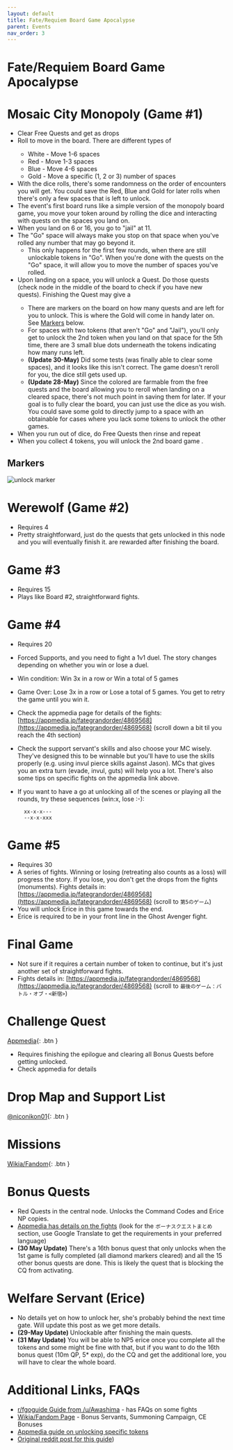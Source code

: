 ```yaml
---
layout: default
title: Fate/Requiem Board Game Apocalypse
parent: Events
nav_order: 3
---
```


# Fate/Requiem Board Game Apocalypse

# Mosaic City Monopoly (Game #1)

* Clear Free Quests and get <Dice> as drops
* Roll <Dice> to move in the board. There are different types of <Dice>
    * White - Move 1-6 spaces
    * Red - Move 1-3 spaces
    * Blue - Move 4-6 spaces
    * Gold - Move a specific (1, 2 or 3) number of spaces
* With the dice rolls, there's some randomness on the order of encounters you will get. You could save the Red, Blue and Gold <Dice> for later rolls when there's only a few spaces that is left to unlock.
* The event's first board runs like a simple version of the monopoly board game, you move your token around by rolling the dice and interacting with quests on the spaces you land on.
* When you land on 6 or 16, you go to "jail" at 11.
* The "Go" space will always make you stop on that space when you've rolled any number that may go beyond it.
    * This only happens for the first few rounds, when there are still unlockable tokens in "Go". When you're done with the quests on the "Go" space, it will allow you to move the number of spaces you've rolled.
* Upon landing on a space, you will unlock a Quest. Do those quests (check node in the middle of the board to check if you have new quests). Finishing the Quest may give a <Gappoly Token>
    * There are markers on the board on how many quests and <Gappoly Token> are left for you to unlock. This is where the Gold <Dice> will come in handy later on. See [Markers](#markers) below.
    * For spaces with two tokens (that aren't "Go" and "Jail"), you'll only get to unlock the 2nd token when you land on that space for the 5th time, there are 3 small blue dots underneath the tokens indicating how many runs left.
    * **(Update 30-May)** Did some tests (was finally able to clear some spaces), and it looks like this isn't correct. The game doesn't reroll for you, the dice still gets used up.
    * **(Update 28-May)** Since the colored <Dice> are farmable from the free quests and the board allowing you to reroll when landing on a cleared space, there's not much point in saving them for later. If your goal is to fully clear the board, you can just use the dice as you wish. You could save some gold <Dive> to directly jump to a space with an obtainable <Gappoly Token> for cases where you lack some tokens to unlock the other games.
* When you run out of dice, do Free Quests then rinse and repeat
* When you collect 4 tokens, you will unlock the 2nd board game <Werewolf Haunted House>.

## Markers
![unlock marker](https://news.fate-go.jp/wp-content/uploads/2020/requiem_full_udcns/info_image_16.png)


# Werewolf (Game #2)

* Requires 4 <Gappoly Token>
* Pretty straightforward, just do the quests that gets unlocked in this node and you will eventually finish it. <Gappoly Token> are rewarded after finishing the board.

# Game #3

* Requires 15 <Gappoly Token>
* Plays like Board #2, straightforward fights.

# Game #4

* Requires 20 <Gappoly Token>
* Forced Supports, and you need to fight a 1v1 duel. The story changes depending on whether you win or lose a duel.
* Win condition: Win 3x in a row or Win a total of 5 games
* Game Over: Lose 3x in a row or Lose a total of 5 games. You get to retry the game until you win it.
* Check the appmedia page for details of the fights: [https://appmedia.jp/fategrandorder/4869568](https://appmedia.jp/fategrandorder/4869568) (scroll down a bit til you reach the 4th section)
* Check the support servant's skills and also choose your MC wisely. They've designed this to be winnable but you'll have to use the skills properly (e.g. using invul pierce skills against Jason). MCs that gives you an extra turn (evade, invul, guts) will help you a lot. There's also some tips on specific fights on the appmedia link above.
* If you want to have a go at unlocking all of the scenes or playing all the rounds, try these sequences (win:x, lose :-):

        xx-x-x---
        --x-x-xxx

# Game #5

* Requires 30 <Gappoly Token>
* A series of fights. Winning or losing (retreating also counts as a loss) will progress the story. If you lose, you don't get the drops from the fights (monuments). Fights details in: [https://appmedia.jp/fategrandorder/4869568](https://appmedia.jp/fategrandorder/4869568) (scroll to `第5のゲーム`)
* You will unlock Erice in this game towards the end.
* Erice is required to be in your front line in the Ghost Avenger fight.

# Final Game

* Not sure if it requires a certain number of token to continue, but it's just another set of straightforward fights.
* Fights details in: [https://appmedia.jp/fategrandorder/4869568](https://appmedia.jp/fategrandorder/4869568) (scroll to `最後のゲーム：バトル・オブ・<新宿>`)

# Challenge Quest
[Appmedia](https://appmedia.jp/fategrandorder/4917349){: .btn }
* Requires finishing the epilogue and clearing all Bonus Quests before getting unlocked.
* Check appmedia for details

# Drop Map and Support List

[@niconikon01](https://twitter.com/niconikon01/status/1266319490314145794){: .btn }

# Missions

[Wikia/Fandom](https://fategrandorder.fandom.com/wiki/Board_Game_Apocalypse/Mission_List){: .btn }

# Bonus Quests

* Red Quests in the central node. Unlocks the Command Codes and Erice NP copies.
* [Appmedia has details on the fights](https://appmedia.jp/fategrandorder/4861522) (look for the `ボーナスクエストまとめ` section, use Google Translate to get the requirements in your preferred language)
* **(30 May Update)** There's a 16th bonus quest that only unlocks when the 1st game is fully completed (all diamond markers cleared) and all the 15 other bonus quests are done. This is likely the quest that is blocking the CQ from activating.

# Welfare Servant (Erice)

* No details yet on how to unlock her, she's probably behind the next time gate. Will update this post as we get more details.
* **(29-May Update)** Unlockable after finishing the main quests.
* **(31 May Update)** You will be able to NP5 erice once you complete all the tokens and some might be fine with that, but if you want to do the 16th bonus quest (10m QP, 5* exp), do the CQ and get the additional lore, you will have to clear the whole board.


# Additional Links, FAQs

* [r/fgoguide Guide from /u/Awashima](https://old.reddit.com/r/FGOGuide/comments/gqelkg/fgo_x_faterequiem_collab_guide/) - has FAQs on some fights
* [Wikia/Fandom Page](https://fategrandorder.fandom.com/wiki/Board_Game_Apocalypse) - Bonus Servants, Summoning Campaign, CE Bonuses
* [Appmedia guide on unlocking specific tokens](https://appmedia.jp/fategrandorder/4893028)
* [Original reddit post for this guide](https://old.reddit.com/r/grandorder/comments/gqe1ef/faterequiem_board_game_apocalypse_miniguide/))